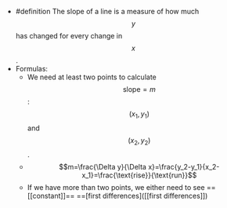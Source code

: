 - #definition The slope of a line is a measure of how much $$y$$ has changed for every change in $$x$$.
- Formulas:
	- We need at least two points to calculate $$\text{slope}=m$$:  $$(x_1,y_1)$$ and $$(x_2, y_2)$$.
	- $$m=\frac{\Delta y}{\Delta x}=\frac{y_2-y_1}{x_2-x_1}=\frac{\text{rise}}{\text{run}}$$
	- If we have more than two points, we either need to see ==[[constant]]== ==[first differences]([[first differences]])